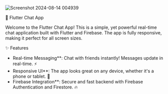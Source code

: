 
![Screenshot 2024-08-14 004939](https://github.com/user-attachments/assets/ec30c98f-462f-42e0-b599-7a04a1df14a4)


📱 Flutter Chat App

Welcome to the Flutter Chat App! This is a simple, yet powerful real-time chat application built with Flutter and Firebase. The app is fully responsive, making it perfect for all screen sizes.

✨ Features

- Real-time Messaging**: Chat with friends instantly! Messages update in real-time. ⚡
- Responsive UI**: The app looks great on any device, whether it's a phone or tablet. 📲
- Firebase Integration**: Secure and fast backend with Firebase Authentication and Firestore. 🔥




